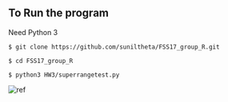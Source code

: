 ## To Run the program
Need Python 3

`$ git clone https://github.com/suniltheta/FSS17_group_R.git`

`$ cd FSS17_group_R`

`$ python3 HW3/superrangetest.py`



![ref](https://github.com/lualure/src/)
